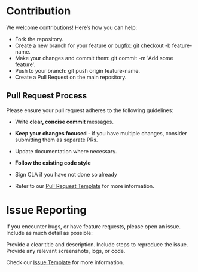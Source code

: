 # Contribution
We welcome contributions! Here’s how you can help:

- Fork the repository.
- Create a new branch for your feature or bugfix: git checkout -b feature-name.
- Make your changes and commit them: git commit -m 'Add some feature'.
- Push to your branch: git push origin feature-name.
- Create a Pull Request on the main repository.

## Pull Request Process
Please ensure your pull request adheres to the following guidelines:

- Write **clear, concise commit** messages.
- **Keep your changes focused** - if you have multiple changes, consider submitting them as separate PRs.
- Update documentation where necessary.
- **Follow the existing code style**
- Sign CLA if you have not done so already

- Refer to our [Pull Request Template](.github/pull_request_template.md) for more information.

# Issue Reporting
If you encounter bugs, or have feature requests, please open an issue. Include as much detail as possible:

Provide a clear title and description. Include steps to reproduce the issue.
Provide any relevant screenshots, logs, or code.

Check our [Issue Template](.github/issue_template.md) for more information.
